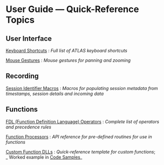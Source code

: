 # User Guide &mdash; Quick-Reference Topics

## User Interface

[Keyboard Shortcuts](ui/keyboard.md)
:   _Full list of ATLAS keyboard shortcuts_

[Mouse Gestures](ui/mouse.md)
:   _Mouse gestures for panning and zooming_

## Recording

[Session Identifier Macros](recording/session-identifier-macros.md)
:   _Macros for populating session metadata from timestamps, session details and incoming data_

## Functions

[FDL (Function Definition Language) Operators](functions/fdl-operators.md)
:   _Complete list of operators and precedence rules_

[Function Processors](functions/processors.md)
:   _API reference for pre-defined routines for use in functions_

[Custom Function DLLs](functions/dlls.md)
:   _Quick-reference template for custom functions_;  
    _ Worked example in [Code Samples](../developer/sqlrace-api.md#code-samples-index)_
